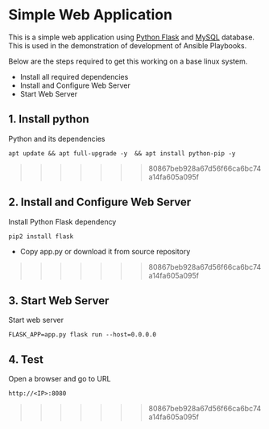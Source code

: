 # Simple Web Application

This is a simple web application using [Python Flask](http://flask.pocoo.org/) and [MySQL](https://www.mysql.com/) database. 
This is used in the demonstration of development of Ansible Playbooks.
  
  Below are the steps required to get this working on a base linux system.
  
  - Install all required dependencies
  - Install and Configure Web Server
  - Start Web Server
   
## 1. Install python
  
  Python and its dependencies

    apt update && apt full-upgrade -y  && apt install python-pip -y 
>>>>>>> 80867beb928a67d56f66ca6bc74a14fa605a095f
   
## 2. Install and Configure Web Server

Install Python Flask dependency


    pip2 install flask

- Copy app.py or download it from source repository 
>>>>>>> 80867beb928a67d56f66ca6bc74a14fa605a095f

## 3. Start Web Server

Start web server

    FLASK_APP=app.py flask run --host=0.0.0.0
    
## 4. Test

Open a browser and go to URL


    http://<IP>:8080                           
>>>>>>> 80867beb928a67d56f66ca6bc74a14fa605a095f
